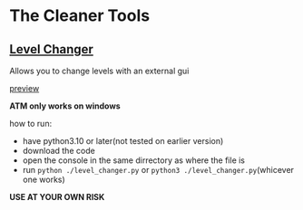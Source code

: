 # The Cleaner Tools

## [Level Changer](/level_changer.py)
Allows you to change levels with an external gui

[preview](https://www.youtube.com/watch?v=CEZOYUD-Q7A)

**ATM only works on windows**

how to run:
- have python3.10 or later(not tested on earlier version)
- download the code
- open the console in the same dirrectory as where the file is
- run `python ./level_changer.py` or `python3 ./level_changer.py`(whicever one works)

**USE AT YOUR OWN RISK**
